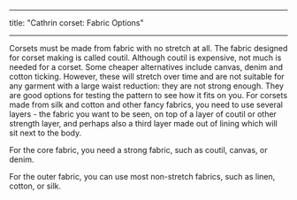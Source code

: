 - - -
title: "Cathrin corset: Fabric Options"
- - -

Corsets must be made from fabric with no stretch at all. The fabric designed for corset making is called coutil. Although coutil is expensive, not much is needed for a corset. Some cheaper alternatives include canvas, denim and cotton ticking. However, these will stretch over time and are not suitable for any garment with a large waist reduction: they are not strong enough. They are good options for testing the pattern to see how it fits on you. For corsets made from silk and cotton and other fancy fabrics, you need to use several layers - the fabric you want to be seen, on top of a layer of coutil or other strength layer, and perhaps also a third layer made out of lining which will sit next to the body.

For the core fabric, you need a strong fabric, such as coutil, canvas, or denim.

For the outer fabric, you can use most non-stretch fabrics, such as linen, cotton, or silk.
